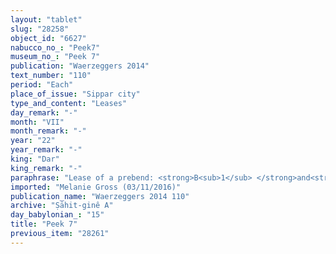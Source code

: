 ```yaml
---
layout: "tablet"
slug: "28258"
object_id: "6627"
nabucco_no_: "Peek7"
museum_no_: "Peek 7"
publication: "Waerzeggers 2014"
text_number: "110"
period: "Each"
place_of_issue: "Sippar city"
type_and_content: "Leases"
day_remark: "-"
month: "VII"
month_remark: "-"
year: "22"
year_remark: "-"
king: "Dar"
king_remark: "-"
paraphrase: "Lease of a prebend: <strong>B<sub>1</sub> </strong>and<strong> B<sub>2</sub></strong> rent out to <strong>A</strong> 10 necks (<em>ki&scaron;ādu</em>) of mutton a month, daily one neck of mutton from (<em>ultu</em>) the 5<sup>th</sup> to (<em>adi</em>) the 15<sup>th</sup> day of every month, together with 17 necks (<em>ki&scaron;ādu</em>) of beef in the entire year for 20 shekels of silver with stamp-mark (<em>kaspu &scaron;a ginne</em>) per year. This is the prebendary meat income from the main course of the morning (<em>rab&ucirc; &scaron;a &scaron;ēri</em>) before &Scaron;ama&scaron; in Ebabbar in Sippar. 2 witnesses and the scribe.<br /> &nbsp;<br /> <strong>A</strong> = Lūṣi-ana-nūri/&Scaron;umu-ukīn//&Scaron;ang&ucirc;-I&scaron;tar-Bābili; <strong>B<sub>1</sub></strong> = Itti-Nab&ucirc;-balāṭu/&Scaron;ama&scaron;-uballiṭ//&Scaron;umu-lib&scaron;i; <strong>B<sub>2</sub></strong> = Bēl-iddin/Nab&ucirc;-mu&scaron;ētiq-uddi//&Scaron;umu-lib&scaron;i; Scribe = Bēl-uballiṭ/Nab&ucirc;-mukīn-zēri//&Scaron;umu-lib&scaron;i"
imported: "Melanie Gross (03/11/2016)"
publication_name: "Waerzeggers 2014 110"
archive: "Ṣāhit-ginê A"
day_babylonian_: "15"
title: "Peek 7"
previous_item: "28261"
---
```

